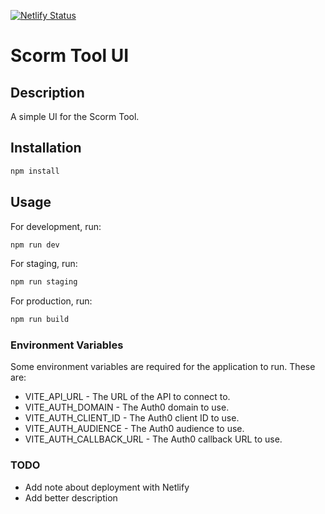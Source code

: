 [![Netlify Status](https://api.netlify.com/api/v1/badges/d9ddb621-0ef6-48e8-878f-c26c9ab76e72/deploy-status)](https://app.netlify.com/sites/glittering-travesseiro-c3f77e/deploys)

# Scorm Tool UI

## Description

A simple UI for the Scorm Tool.

## Installation

```bash
npm install
```

## Usage

For development, run:

```bash
npm run dev
```

For staging, run:

```bash
npm run staging
```

For production, run:

```bash
npm run build
```

### Environment Variables

Some environment variables are required for the application to run. These are:

- VITE_API_URL - The URL of the API to connect to.
- VITE_AUTH_DOMAIN - The Auth0 domain to use.
- VITE_AUTH_CLIENT_ID - The Auth0 client ID to use.
- VITE_AUTH_AUDIENCE - The Auth0 audience to use.
- VITE_AUTH_CALLBACK_URL - The Auth0 callback URL to use.

### TODO

- Add note about deployment with Netlify
- Add better description

